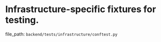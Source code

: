 # Infrastructure-specific fixtures for testing.

  file_path: `backend/tests/infrastructure/conftest.py`
